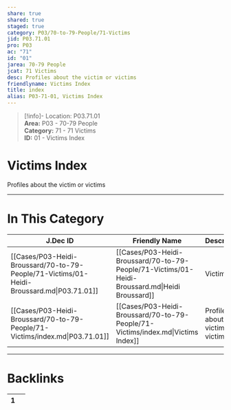 ```yaml
---  
share: true  
shared: true  
staged: true  
category: P03/70-to-79-People/71-Victims  
jid: P03.71.01  
pro: P03  
ac: "71"  
id: "01"  
jarea: 70-79 People  
jcat: 71 Victims  
desc: Profiles about the victim or victims  
friendlyname: Victims Index  
title: index  
alias: P03-71-01, Victims Index  
---  
```

  
>[!info]- Location: P03.71.01  
>**Area:** P03 - 70-79 People  
>**Category:** 71 - 71 Victims  
>**ID:** 01 - Victims Index  
  
# Victims Index  
  
Profiles about the victim or victims  
   
  
  
---  
# In This Category  
  
| J.Dec ID                                                                                  | Friendly Name                                                                                   | Description                          |  
| ----------------------------------------------------------------------------------------- | ----------------------------------------------------------------------------------------------- | ------------------------------------ |  
| [[Cases/P03-Heidi-Broussard/70-to-79-People/71-Victims/01-Heidi-Broussard.md\|P03.71.01]] | [[Cases/P03-Heidi-Broussard/70-to-79-People/71-Victims/01-Heidi-Broussard.md\|Heidi Broussard]] | Victim                               |  
| [[Cases/P03-Heidi-Broussard/70-to-79-People/71-Victims/index.md\|P03.71.01]]              | [[Cases/P03-Heidi-Broussard/70-to-79-People/71-Victims/index.md\|Victims Index]]                | Profiles about the victim or victims |  
  
  
---  
# Backlinks  
<div><table class="dataview table-view-table"><thead class="table-view-thead"><tr class="table-view-tr-header"><th class="table-view-th"><span></span><span class="dataview small-text">1</span></th><th class="table-view-th"><span></span></th></tr></thead><tbody class="table-view-tbody"></tbody></table></div>